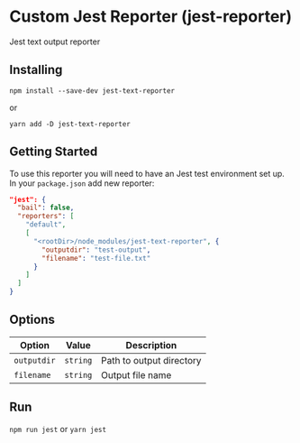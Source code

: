 # Custom Jest Reporter (jest-reporter)
Jest text output reporter

## Installing

```npm install --save-dev jest-text-reporter```

or

```yarn add -D jest-text-reporter```

## Getting Started

To use this reporter you will need to have an Jest test environment set up.
In your ```package.json``` add new reporter:

```json
"jest": {
  "bail": false,
  "reporters": [
    "default",
    [
      "<rootDir>/node_modules/jest-text-reporter", {
        "outputdir": "test-output",
        "filename": "test-file.txt"
      }
    ]
  ]
}
```

## Options

| Option              | Value         | Description                                                          |
| ------------------- |:-------------:| -------------------------------------------------------------------- |
| ```outputdir```     | ```string```  | Path to output directory                                             |
| ```filename```      | ```string```  | Output file name                                                     |

## Run

```npm run jest``` 
or 
```yarn jest```